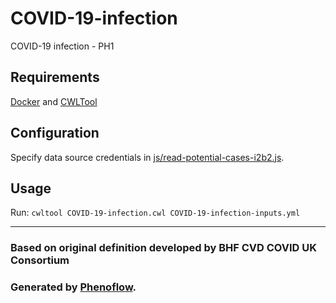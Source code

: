 # COVID-19-infection

COVID-19 infection - PH1

## Requirements

[Docker](https://docs.docker.com/install/) and [CWLTool](https://github.com/common-workflow-language/cwltool#install)

## Configuration

Specify data source credentials in [js/read-potential-cases-i2b2.js](js/read-potential-cases-i2b2.js).

## Usage

Run: `cwltool COVID-19-infection.cwl COVID-19-infection-inputs.yml`

***

### Based on original definition developed by BHF CVD COVID UK Consortium
### Generated by [Phenoflow](https://kclhi.org/phenoflow).
